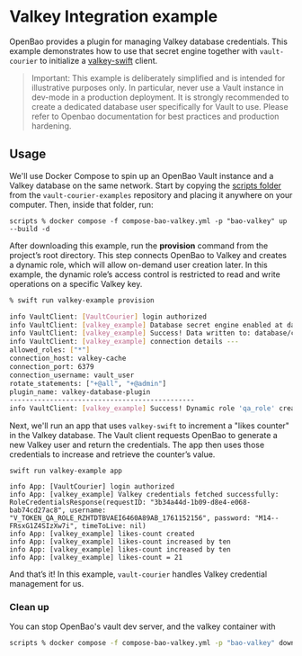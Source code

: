 #  Valkey Integration example

OpenBao provides a plugin for managing Valkey database credentials. This example demonstrates how to use that secret engine together with `vault-courier` to initialize a [valkey-swift](https://github.com/valkey-io/valkey-swift) client.

> Important: This example is deliberately simplified and is intended for illustrative purposes only. In particular, never use a Vault instance in dev-mode in a production deployment. It is strongly recommended to create a dedicated database user specifically for Vault to use. Please refer to Openbao documentation for best practices and production hardening.

## Usage

We'll use Docker Compose to spin up an OpenBao Vault instance and a Valkey database on the same network. Start by copying the [scripts folder](https://github.com/vault-courier/vault-courier-examples/tree/main/scripts) from the `vault-courier-examples` repository and placing it anywhere on your computer. Then, inside that folder, run:

```
scripts % docker compose -f compose-bao-valkey.yml -p "bao-valkey" up --build -d
```

After downloading this example, run the **provision** command from the project’s root directory. This step connects OpenBao to Valkey and creates a dynamic role, which will allow on-demand user creation later. In this example, the dynamic role’s access control is restricted to read and write operations on a specific Valkey key.

```sh
% swift run valkey-example provision

info VaultClient: [VaultCourier] login authorized
info VaultClient: [valkey_example] Database secret engine enabled at database
info VaultClient: [valkey_example] Success! Data written to: database/config/valkey_connection
info VaultClient: [valkey_example] connection details ---
allowed_roles: ["*"]
connection_host: valkey-cache
connection_port: 6379
connection_username: vault_user
rotate_statements: ["+@all", "+@admin"]
plugin_name: valkey-database-plugin
----------------------------------------------
info VaultClient: [valkey_example] Success! Dynamic role 'qa_role' created.
```

Next, we'll run an app that uses `valkey-swift` to increment a "likes counter" in the Valkey database. The Vault client requests OpenBao to generate a new Valkey user and return the credentials. The app then uses those credentials to increase and retrieve the counter’s value.

```
swift run valkey-example app

info App: [VaultCourier] login authorized
info App: [valkey_example] Valkey credentials fetched successfully: RoleCredentialsResponse(requestID: "3b34a44d-1b09-d8e4-e068-bab74cd27ac8", username: "V_TOKEN_QA_ROLE_RZHTDTBVAEI6460A89AB_1761152156", password: "M14--FRsxG1Z4SIzXw7i", timeToLive: nil)
info App: [valkey_example] likes-count created
info App: [valkey_example] likes-count increased by ten
info App: [valkey_example] likes-count increased by ten
info App: [valkey_example] likes-count = 21
```

And that’s it! In this example, `vault-courier` handles Valkey credential management for us.

### Clean up

You can stop OpenBao's vault dev server, and the valkey container with

```sh
scripts % docker compose -f compose-bao-valkey.yml -p "bao-valkey" down --volumes --remove-orphans
```
